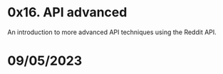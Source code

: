 # 0x16. API advanced
An introduction to more advanced API techniques using the Reddit API.
# 09/05/2023
